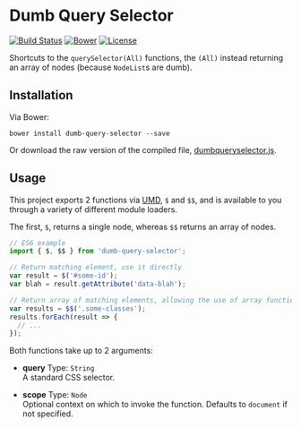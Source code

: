 
Dumb Query Selector
===================

[![Build Status](https://travis-ci.org/ultraq/dumb-query-selector.svg?branch=master)](https://travis-ci.org/ultraq/dumb-query-selector)
[![Bower](https://img.shields.io/bower/v/dumb-query-selector.svg?maxAge=3600)](http://bower.io/search/?q=dumb-query-selector)
[![License](https://img.shields.io/github/license/ultraq/thymeleaf-testing-junit.svg?maxAge=2592000)](https://github.com/ultraq/thymeleaf-testing-junit/blob/master/LICENSE.txt)

Shortcuts to the `querySelector(All)` functions, the `(All)` instead returning
an array of nodes (because `NodeList`s are dumb).


Installation
------------

Via Bower:

```
bower install dumb-query-selector --save
```

Or download the raw version of the compiled file,
[dumbqueryselector.js](https://github.com/ultraq/dumb-query-selector/blob/master/dumbqueryselector.js).


Usage
-----

This project exports 2 functions via [UMD](https://github.com/umdjs/umd), `$`
and `$$`, and is available to you through a variety of different module loaders.

The first, `$`, returns a single node, whereas `$$` returns an array of nodes.

```javascript
// ES6 example
import { $, $$ } from 'dumb-query-selector';

// Return matching element, use it directly
var result = $('#some-id');
var blah = result.getAttribute('data-blah');

// Return array of matching elements, allowing the use of array functions
var results = $$('.some-classes');
results.forEach(result => {
  // ...
});
```

Both functions take up to 2 arguments:

 - **query**
   Type: `String`  
   A standard CSS selector.

 - **scope**
   Type: `Node`  
   Optional context on which to invoke the function.  Defaults to `document` if
   not specified.
